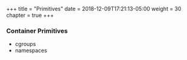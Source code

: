 +++
title = "Primitives"
date = 2018-12-09T17:21:13-05:00
weight = 30
chapter = true
+++

### Container Primitives

* cgroups
* namespaces



